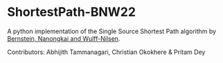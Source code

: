 # ShortestPath-BNW22
A python implementation of the Single Source Shortest Path algorithm by [Bernstein, Nanongkai and Wulff-Nilsen](https://arxiv.org/abs/2203.03456). 

Contributors: Abhijith Tammanagari, Christian Okokhere & Pritam Dey
